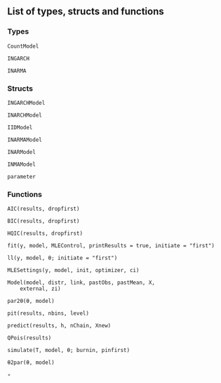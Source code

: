 ## List of types, structs and functions
### Types

```@docs
CountModel
```

```@docs
INGARCH
```

```@docs
INARMA
```

### Structs

```@docs
INGARCHModel
```

```@docs
INARCHModel
```

```@docs
IIDModel
```

```@docs
INARMAModel
```

```@docs
INARModel
```

```@docs
INMAModel
```

```@docs
parameter
```

### Functions

```@docs
AIC(results, dropfirst)
```

```@docs
BIC(results, dropfirst)
```

```@docs
HQIC(results, dropfirst)
```

```@docs
fit(y, model, MLEControl, printResults = true, initiate = "first")
```

```@docs
ll(y, model, θ; initiate = "first")
```

```@docs
MLESettings(y, model, init, optimizer, ci)
```

```@docs
Model(model, distr, link, pastObs, pastMean, X,
    external, zi)
```

```@docs
par2θ(θ, model)
```

```@docs
pit(results, nbins, level)
```

```@docs
predict(results, h, nChain, Xnew)
```

```@docs
QPois(results)
```

```@docs
simulate(T, model, θ; burnin, pinfirst)
```

```@docs
θ2par(θ, model)
```

```@docs
∘
```
